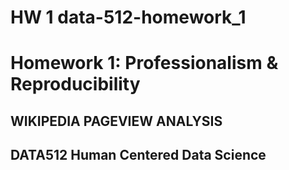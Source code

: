 # HW 1 data-512-homework_1
# Homework 1: Professionalism & Reproducibility
## WIKIPEDIA PAGEVIEW ANALYSIS
## DATA512 Human Centered Data Science
